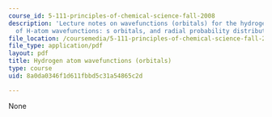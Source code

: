 ```yaml
---
course_id: 5-111-principles-of-chemical-science-fall-2008
description: 'Lecture notes on wavefunctions (orbitals) for the hydrogen atom, shapes
  of H-atom wavefunctions: s orbitals, and radial probability distributions.'
file_location: /coursemedia/5-111-principles-of-chemical-science-fall-2008/8a0da0346f1d611fbbd5c31a54865c2d_lecnotes06.pdf
file_type: application/pdf
layout: pdf
title: Hydrogen atom wavefunctions (orbitals)
type: course
uid: 8a0da0346f1d611fbbd5c31a54865c2d

---
```

None